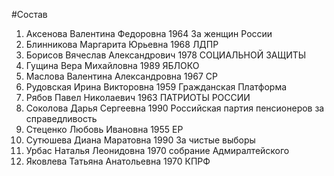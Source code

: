#Состав
1. Аксенова Валентина Федоровна 1964 За женщин России
2. Блинникова Маргарита Юрьевна 1968 ЛДПР
3. Борисов Вячеслав Александрович 1978 СОЦИАЛЬНОЙ ЗАЩИТЫ
4. Гущина Вера Михайловна 1989 ЯБЛОКО
5. Маслова Валентина Александровна 1967 СР
6. Рудовская Ирина Викторовна 1959 Гражданская Платформа
7. Рябов Павел Николаевич 1963 ПАТРИОТЫ РОССИИ
8. Соколова Дарья Сергеевна 1990 Российская партия пенсионеров за справедливость
9. Стеценко Любовь Ивановна 1955 ЕР
10. Сутюшева Диана Маратовна 1990 За чистые выборы
11. Урбас Наталья Леонидовна 1970 собрание Адмиралтейского
12. Яковлева Татьяна Анатольевна 1970 КПРФ
